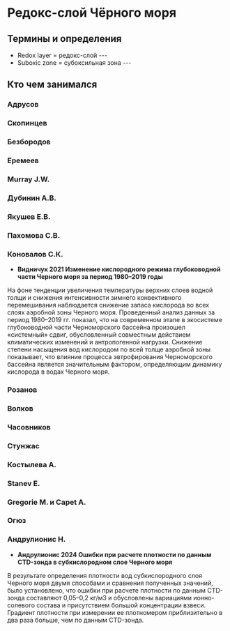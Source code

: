 # Редокс-слой Чёрного моря
## Термины и определения
- Redox layer = редокс-слой --- 
- Suboxic zone = субоксильная зона ---


## Кто чем занимался

### Адрусов

### Скопинцев

### Безбородов

### Еремеев

### Murray J.W.

### Дубинин А.В.

### Якушев Е.В.

### Пахомова С.В.

### Коновалов С.К.

- **Видничук 2021 Изменение кислородного режима глубоководной части Черного моря за период 1980–2019 годы**  

На фоне тенденции увеличения температуры верхних слоев водной толщи и снижения интенсивности зимнего конвективного перемешивания наблюдается снижение запаса кислорода во всех слоях аэробной зоны Черного моря. Проведенный анализ данных за период 1980–2019 гг. показал, что на современном этапе в экосистеме глубоководной части Черноморского бассейна произошел «системный» сдвиг, обусловленный совместным действием климатических изменений и антропогенной нагрузки. Снижение степени насыщения вод кислородом по всей толще аэробной зоны показывает, что влияние процесса эвтрофирования Черноморского бассейна является значительным фактором, определяющим динамику кислорода в водах Черного моря.

### Розанов 

### Волков

### Часовников

### Стунжас

### Костылева А.

### Stanev E.

### Gregorie M. и Capet A.

### Огюз

### Андрулионис Н.

- **Андрулионис 2024 Ошибки при расчете плотности по данным CTD-зонда в субкислородном слое Черного моря**  

В результате определения плотности вод субкислородного слоя Черного моря двумя способами и сравнения полученных значений, было установлено, что ошибки при расчете плотности по данным CTD-зонда составляют 0,05–0,2 кг/м3 и обусловлены вариациями ионно-солевого состава и присутствием большой концентрации взвеси. Градиент плотности при измерении ее плотномером приблизительно в два раза больше, чем по данным CTD-зонда.